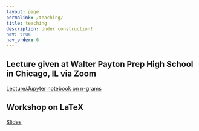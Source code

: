 ```yaml
---
layout: page
permalink: /teaching/
title: teaching
description: Under construction!
nav: true
nav_order: 6
---
```


## Lecture given at Walter Payton Prep High School in Chicago, IL via Zoom

[Lecture/Jupyter notebook on n-grams](assets/jupyter/n_grams.ipynb)

## Workshop on LaTeX

[Slides](assets/pdf/LaTeX_Workshop.pdf)
